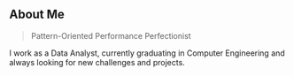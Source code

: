 ## About Me

> Pattern-Oriented Performance Perfectionist

I work as a Data Analyst, currently graduating in Computer Engineering and always looking for new challenges and projects.
